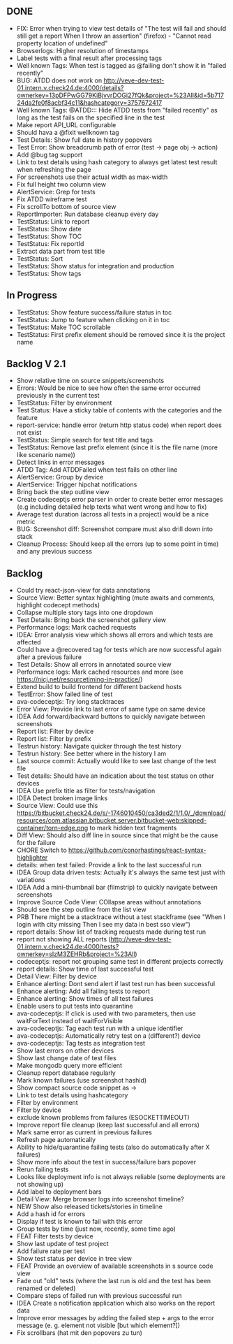 ## DONE
- FIX: Error when trying to view test details of "The test will fail and should still get a report When I throw an assertion" (firefox) - "Cannot read property location of undefined"
- Browserlogs: Higher resolution of timestamps
- Label tests with a final result after processing tags
- Well known Tags: When test is tagged as @failing don't show it in "failed recently"
- BUG: ATDD does not work on http://veve-dev-test-01.intern.v.check24.de:4000/details?ownerkey=13pDFPwGG79KiBjvvrDOGi27fQk&project=%23All&id=5b71724da2fe0f8acbf34c11&hashcategory=3757672417
- Well known Tags: @ATDD:<storyid>:<lineno>: Hide ATDD tests from "failed recently" as long as the test fails on the specified line in the test
- Make report API_URL configurable
- Should hava a @fixit wellknown tag
- Test Details: Show full date in history popovers
- Test Error: Show breadcrumb path of error (test -> page obj -> action)
- Add @bug tag support
- Link to test details using hash category to always get latest test result when refreshing the page
- For screenshots use their actual width as max-width
- Fix full height two column view
- AlertService: Grep for tests
- Fix ATDD wireframe test
- Fix scrollTo bottom of source view
- ReportImporter: Run database cleanup every day
- TestStatus: Link to report
- TestStatus: Show date
- TestStatus: Show TOC
- TestStatus: Fix reportId
- Extract data part from test title
- TestStatus: Sort
- TestStatus: Show status for integration and production
- TestStatus: Show tags

## In Progress

- TestStatus: Show feature success/failure status in toc
- TestStatus: Jump to feature when clicking on it in toc
- TestStatus: Make TOC scrollable
- TestStatus: First prefix element should be removed since it is the project name

## Backlog V 2.1

- Show relative time on source snippets/screenshots
- Errors: Would be nice to see how often the same error occurred previously in the current test
- TestStatus: Filter by environment
- Test Status: Have a sticky table of contents with the categories and the feature
- report-service: handle error (return http status code) when report does not exist
- TestStatus: Simple search for test title and tags
- TestStatus: Remove last prefix element (since it is the file name (more like scenario name))
- Detect links in error messages
- ATDD Tag: Add ATDDFailed when test fails on other line
- AlertService: Group by device
- AlertService: Trigger hipchat notifications
- Bring back the step outline view
- Create codeceptjs error parser in order to create better error messages (e.g including detailed help texts what went wrong and how to fix)
- Average test duration (across all tests in a project) would be a nice metric
- BUG: Screenshot diff: Screenshot compare must also drill down into stack
- Cleanup Process: Should keep all the errors (up to some point in time) and any previous success

## Backlog

- Could try react-json-view for data annotations
- Source View: Better syntax highlighting (mute awaits and comments, highlight codecept methods)
- Collapse multiple story tags into one dropdown
- Test Details: Bring back the screenshot gallery view
- Performance logs: Mark cached requests
- IDEA: Error analysis view which shows all errors and which tests are affected
- Could have a @recovered tag for tests which are now successful again after a previous failure
- Test Details: Show all errors in annotated source view
- Performance logs: Mark cached resources and more (see https://nicj.net/resourcetiming-in-practice/)
- Extend build to build frontend for different backend hosts
- TestError: Show failed line of test
- ava-codeceptjs: Try long stacktraces
- Error View: Provide link to last error of same type on same device
- IDEA Add forward/backward buttons to quickly navigate between screenshots
- Report list: Filter by device
- Report list: Filter by prefix
- Testrun history: Navigate quicker through the test history
- Testrun history: See better where in the history I am
- Last source commit: Actually would like to see last change of the test file
- Test details: Should have an indication about the test status on other devices
- IDEA Use prefix title as filter for tests/navigation
- IDEA Detect broken image links
- Source View: Could use this https://bitbucket.check24.de/s/-1746010450/ca3ded2/1/1.0/_/download/resources/com.atlassian.bitbucket.server.bitbucket-web:skipped-container/torn-edge.png to mark hidden text fragments
- Diff View: Should also diff line in source since that might be the cause for the failure
- CHORE Switch to https://github.com/conorhastings/react-syntax-highlighter
- details: when test failed: Provide a link to the last successful run
- IDEA Group data driven tests: Actually it's always the same test just with variations
- IDEA Add a mini-thumbnail bar (filmstrip) to quickly navigate between screenshots
- Improve Source Code View: COllapse areas without annotations
- Should see the step outline from the list view
- PRB There might be a stacktrace without a test stackframe (see "When I login with city missing Then I see my data in best sso view")
- report details: Show list of tracking requests made during test run
- report not showing ALL reports (http://veve-dev-test-01.intern.v.check24.de:4000/tests?ownerkey=sIzM3ZEHRb&project=%23All)
- codeceptjs: report not grouping same test in different projects correctly
- report details: Show time of last successful test
- Detail View: Filter by device
- Enhance alerting: Dont send alert if last test run has been successful
- Enhance alerting: Add all failing tests to report
- Enhance alerting: Show times of all test failures
- Enable users to put tests into quarantine
- ava-codeceptjs: If click is used with two parameters, then use waitForText instead of waitForVisible
- ava-codeceptjs: Tag each test run with a unique identifier
- ava-codeceptjs: Automatically retry test on a (different?) device
- ava-codeceptjs: Tag tests as integration test
- Show last errors on other devices
- Show last change date of test files
- Make mongodb query more efficient
- Cleanup report database regularly
- Mark known failures (use screenshot hashid)
- Show compact source code snippet as <line in test> -> <line in page object>
- Link to test details using hashcategory
- Filter by environment
- Filter by device
- exclude known problems from failures (ESOCKETTIMEOUT)
- Improve report file cleanup (keep last successful and all errors)
- Mark same error as current in previous failures
- Refresh page automatically
- Ability to hide/quarantine failing tests (also do automatically after X failures)
- Show more info about the test in success/failure bars popover
- Rerun failing tests
- Looks like deployment info is not always reliable (some deployments are not showing up)
- Add label to deployment bars
- Detail View: Merge browser logs into screenshot timeline?
- NEW Show also released tickets/stories in timeline
- Add a hash id for errors
- Display if test is known to fail with this error
- Group tests by time (just now, recently, some time ago)
- FEAT Filter tests by device
- Show last update of test project
- Add failure rate per test
- Show test status per device in tree view
- FEAT Provide an overview of available screenshots in s source code view
- Fade out "old" tests (where the last run is old and the test has been renamed or deleted)
- Compare steps of failed run with previous successful run
- IDEA Create a notification application which also works on the report data
- Improve error messages by adding the failed step + args to the error message (e. g. element not visible [but which element?])
- Fix scrollbars (hat mit den popovers zu tun)
